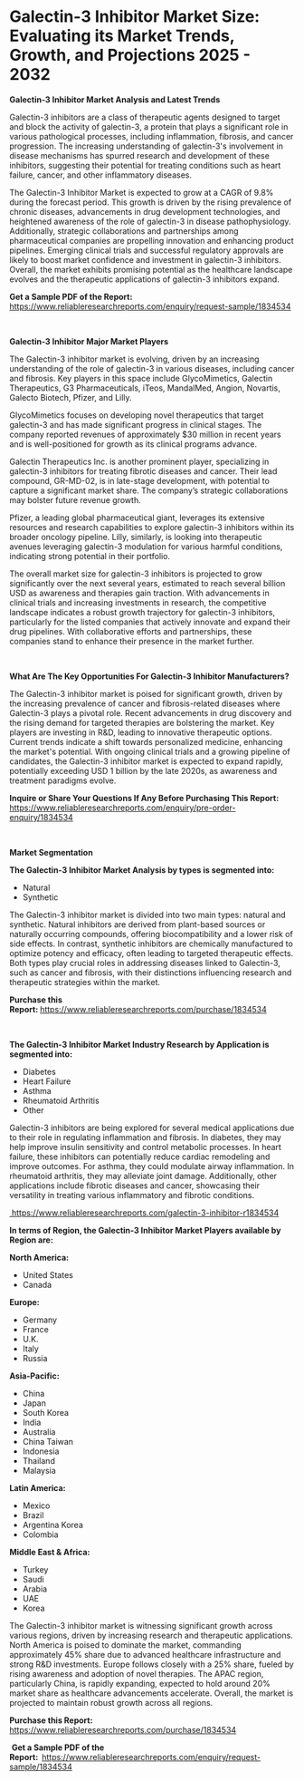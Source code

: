 <p><h1>Galectin-3 Inhibitor Market Size: Evaluating its Market Trends, Growth, and Projections 2025 - 2032</h1></p><p><strong>Galectin-3 Inhibitor Market Analysis and Latest Trends</strong></p>
<p><p>Galectin-3 inhibitors are a class of therapeutic agents designed to target and block the activity of galectin-3, a protein that plays a significant role in various pathological processes, including inflammation, fibrosis, and cancer progression. The increasing understanding of galectin-3's involvement in disease mechanisms has spurred research and development of these inhibitors, suggesting their potential for treating conditions such as heart failure, cancer, and other inflammatory diseases.</p><p>The Galectin-3 Inhibitor Market is expected to grow at a CAGR of 9.8% during the forecast period. This growth is driven by the rising prevalence of chronic diseases, advancements in drug development technologies, and heightened awareness of the role of galectin-3 in disease pathophysiology. Additionally, strategic collaborations and partnerships among pharmaceutical companies are propelling innovation and enhancing product pipelines. Emerging clinical trials and successful regulatory approvals are likely to boost market confidence and investment in galectin-3 inhibitors. Overall, the market exhibits promising potential as the healthcare landscape evolves and the therapeutic applications of galectin-3 inhibitors expand.</p></p>
<p><strong>Get a Sample PDF of the Report:&nbsp;</strong> <a href="https://www.reliableresearchreports.com/enquiry/request-sample/1834534?utm_campaign=3362&utm_medium=2&utm_source=Github&utm_content=ia&utm_term=13042025&utm_id=galectin-3-inhibitor">https://www.reliableresearchreports.com/enquiry/request-sample/1834534</a></p>
<p>&nbsp;</p>
<p><strong>Galectin-3 Inhibitor Major Market Players</strong></p>
<p><p>The Galectin-3 inhibitor market is evolving, driven by an increasing understanding of the role of galectin-3 in various diseases, including cancer and fibrosis. Key players in this space include GlycoMimetics, Galectin Therapeutics, G3 Pharmaceuticals, iTeos, MandalMed, Angion, Novartis, Galecto Biotech, Pfizer, and Lilly.</p><p>GlycoMimetics focuses on developing novel therapeutics that target galectin-3 and has made significant progress in clinical stages. The company reported revenues of approximately $30 million in recent years and is well-positioned for growth as its clinical programs advance.</p><p>Galectin Therapeutics Inc. is another prominent player, specializing in galectin-3 inhibitors for treating fibrotic diseases and cancer. Their lead compound, GR-MD-02, is in late-stage development, with potential to capture a significant market share. The company’s strategic collaborations may bolster future revenue growth.</p><p>Pfizer, a leading global pharmaceutical giant, leverages its extensive resources and research capabilities to explore galectin-3 inhibitors within its broader oncology pipeline. Lilly, similarly, is looking into therapeutic avenues leveraging galectin-3 modulation for various harmful conditions, indicating strong potential in their portfolio.</p><p>The overall market size for galectin-3 inhibitors is projected to grow significantly over the next several years, estimated to reach several billion USD as awareness and therapies gain traction. With advancements in clinical trials and increasing investments in research, the competitive landscape indicates a robust growth trajectory for galectin-3 inhibitors, particularly for the listed companies that actively innovate and expand their drug pipelines. With collaborative efforts and partnerships, these companies stand to enhance their presence in the market further.</p></p>
<p>&nbsp;</p>
<p><strong>What Are The Key Opportunities For Galectin-3 Inhibitor Manufacturers?</strong></p>
<p><p>The Galectin-3 inhibitor market is poised for significant growth, driven by the increasing prevalence of cancer and fibrosis-related diseases where Galectin-3 plays a pivotal role. Recent advancements in drug discovery and the rising demand for targeted therapies are bolstering the market. Key players are investing in R&D, leading to innovative therapeutic options. Current trends indicate a shift towards personalized medicine, enhancing the market's potential. With ongoing clinical trials and a growing pipeline of candidates, the Galectin-3 inhibitor market is expected to expand rapidly, potentially exceeding USD 1 billion by the late 2020s, as awareness and treatment paradigms evolve.</p></p>
<p><strong>Inquire or Share Your Questions If Any Before Purchasing This Report:</strong> <a href="https://www.reliableresearchreports.com/enquiry/pre-order-enquiry/1834534?utm_campaign=3362&utm_medium=2&utm_source=Github&utm_content=ia&utm_term=13042025&utm_id=galectin-3-inhibitor">https://www.reliableresearchreports.com/enquiry/pre-order-enquiry/1834534</a></p>
<p>&nbsp;</p>
<p><strong>Market Segmentation</strong></p>
<p><strong>The Galectin-3 Inhibitor Market Analysis by types is segmented into:</strong></p>
<p><ul><li>Natural</li><li>Synthetic</li></ul></p>
<p><p>The Galectin-3 inhibitor market is divided into two main types: natural and synthetic. Natural inhibitors are derived from plant-based sources or naturally occurring compounds, offering biocompatibility and a lower risk of side effects. In contrast, synthetic inhibitors are chemically manufactured to optimize potency and efficacy, often leading to targeted therapeutic effects. Both types play crucial roles in addressing diseases linked to Galectin-3, such as cancer and fibrosis, with their distinctions influencing research and therapeutic strategies within the market.</p></p>
<p><strong>Purchase this Report:&nbsp;</strong><a href="https://www.reliableresearchreports.com/purchase/1834534?utm_campaign=3362&utm_medium=2&utm_source=Github&utm_content=ia&utm_term=13042025&utm_id=galectin-3-inhibitor">https://www.reliableresearchreports.com/purchase/1834534</a></p>
<p>&nbsp;</p>
<p><strong>The Galectin-3 Inhibitor Market Industry Research by Application is segmented into:</strong></p>
<p><ul><li>Diabetes</li><li>Heart Failure</li><li>Asthma</li><li>Rheumatoid Arthritis</li><li>Other</li></ul></p>
<p><p>Galectin-3 inhibitors are being explored for several medical applications due to their role in regulating inflammation and fibrosis. In diabetes, they may help improve insulin sensitivity and control metabolic processes. In heart failure, these inhibitors can potentially reduce cardiac remodeling and improve outcomes. For asthma, they could modulate airway inflammation. In rheumatoid arthritis, they may alleviate joint damage. Additionally, other applications include fibrotic diseases and cancer, showcasing their versatility in treating various inflammatory and fibrotic conditions.</p></p>
<p><a href="https://www.reliableresearchreports.com/galectin-3-inhibitor-r1834534?utm_campaign=3362&utm_medium=2&utm_source=Github&utm_content=ia&utm_term=13042025&utm_id=galectin-3-inhibitor">&nbsp;https://www.reliableresearchreports.com/galectin-3-inhibitor-r1834534</a></p>
<p><strong>In terms of Region, the Galectin-3 Inhibitor Market Players available by Region are:</strong></p>
<p>
    <p> <strong> North America: </strong>
        <ul>
            <li>United States</li>
            <li>Canada</li>
        </ul>
        </p> 
    <p> <strong> Europe: </strong>
        <ul>
            <li>Germany</li>
            <li>France</li>
            <li>U.K.</li>
            <li>Italy</li>
            <li>Russia</li>
        </ul>
        </p> 
    <p> <strong> Asia-Pacific: </strong>
        <ul>
            <li>China</li>
            <li>Japan</li>
            <li>South Korea</li>
            <li>India</li>
            <li>Australia</li>
            <li>China Taiwan</li>
            <li>Indonesia</li>
            <li>Thailand</li>
            <li>Malaysia</li>
        </ul>
        </p> 
    <p> <strong> Latin America: </strong>
        <ul>
            <li>Mexico</li>
            <li>Brazil</li>
            <li>Argentina Korea</li>
            <li>Colombia</li>
        </ul>
        </p> 
    <p> <strong> Middle East & Africa: </strong>
        <ul>
            <li>Turkey</li>
            <li>Saudi</li>
            <li>Arabia</li>
            <li>UAE</li>
            <li>Korea</li>
        </ul>
    </p>
    </p>
<p><p>The Galectin-3 inhibitor market is witnessing significant growth across various regions, driven by increasing research and therapeutic applications. North America is poised to dominate the market, commanding approximately 45% share due to advanced healthcare infrastructure and strong R&D investments. Europe follows closely with a 25% share, fueled by rising awareness and adoption of novel therapies. The APAC region, particularly China, is rapidly expanding, expected to hold around 20% market share as healthcare advancements accelerate. Overall, the market is projected to maintain robust growth across all regions.</p></p>
<p><strong>Purchase this Report: </strong><a href="https://www.reliableresearchreports.com/purchase/1834534?utm_campaign=3362&utm_medium=2&utm_source=Github&utm_content=ia&utm_term=13042025&utm_id=galectin-3-inhibitor">https://www.reliableresearchreports.com/purchase/1834534</a></p>
<p>&nbsp;<strong>Get a Sample PDF of the Report:&nbsp;&nbsp;</strong><a href="https://www.reliableresearchreports.com/enquiry/request-sample/1834534?utm_campaign=3362&utm_medium=2&utm_source=Github&utm_content=ia&utm_term=13042025&utm_id=galectin-3-inhibitor">https://www.reliableresearchreports.com/enquiry/request-sample/1834534</a></p>
<p><strong></strong></p>
<p><p></p><p></p><p></p></p>